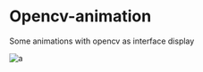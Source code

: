# Opencv-animation

Some animations with opencv as interface display

![a](https://user-images.githubusercontent.com/54853371/224005463-a80d9e03-4094-4799-9d08-6e3149cf9ea2.gif)




